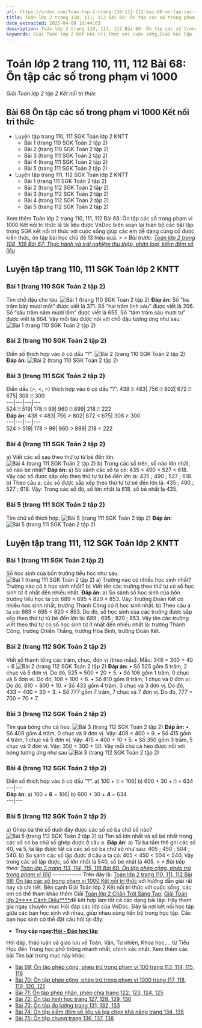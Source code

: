 ```yaml
---
url: https://vndoc.com/toan-lop-2-trang-110-111-112-bai-68-on-tap-cac-so-trong-pham-vi-1000-266836
title: Toán lớp 2 trang 110, 111, 112 Bài 68: Ôn tập các số trong phạm vi 1000 - Giải Toán lớp 2 tập 2 Kết nối tri thức - VnDoc.com
date_extracted: 2025-04-08 19:44:03
description: Toán lớp 2 trang 110, 111, 112 Bài 68: Ôn tập các số trong phạm vi 1000 Kết nối tri thức sẽ giúp học sinh biết được phương pháp giải của từng bài, từ đó có thể làm bài dễ dàng hơn.
keywords: Giải Toán lớp 2 Kết nối tri thức với cuộc sống,Giải bài tập Toán lớp 2 Kết nối tri thức,Toán lớp 2,Giải Toán lớp 2,Toán 2,giải Toán 2,bài tập toán lớp 2,toan lop 2,toán lớp 2 tập 2,toán 2 tập 2,giải bài tập toán lớp 2,bài toán lớp 2,Toán lớp 2 trang 110 tập 2,Toán lớp 2 trang 111 tập 2 kết nối,toán lớp 2 trang 112,Toán lớp 2 trang 110 SGK,Toán lớp 2 bài 68 kết nối,Bài 68 Ôn tập các số trong phạm vi 1000 Kết nối tri thức
---
```


# Toán lớp 2 trang 110, 111, 112 Bài 68: Ôn tập các số trong phạm vi 1000
 _Giải Toán lớp 2 tập 2 Kết nối tri thức_
## Bài 68 Ôn tập các số trong phạm vi 1000 Kết nối tri thức
  * Luyện tập trang 110, 111 SGK Toán lớp 2 KNTT
    * Bài 1 \(trang 110 SGK Toán 2 tập 2\)
    * Bài 2 \(trang 110 SGK Toán 2 tập 2\)
    * Bài 3 \(trang 111 SGK Toán 2 tập 2\)
    * Bài 4 \(trang 111 SGK Toán 2 tập 2\)
    * Bài 5 \(trang 111 SGK Toán 2 tập 2\)
  * Luyện tập trang 111, 112 SGK Toán lớp 2 KNTT
    * Bài 1 \(trang 111 SGK Toán 2 tập 2\)
    * Bài 2 \(trang 112 SGK Toán 2 tập 2\)
    * Bài 3 \(trang 112 SGK Toán 2 tập 2\)
    * Bài 4 \(trang 112 SGK Toán 2 tập 2\)
    * Bài 5 \(trang 112 SGK Toán 2 tập 2\)

Xem thêm
Toán lớp 2 trang 110, 111, 112 Bài 68: Ôn tập các số trong phạm vi 1000 Kết nối tri thức là tài liệu được VnDoc biên soạn lại toàn bộ các bài tập trong SGK kết nối tri thức với cuộc sống giúp các em dễ dàng củng cố được kiến thức, ôn tập bài học chủ đề 13 hiệu quả.
_> > Bài trước: [Toán lớp 2 trang 108, 109 Bài 67: Thực hành và trải nghiệm thu thập, phân loại, kiểm đếm số liệu](<https://vndoc.com/toan-lop-2-trang-108-109-bai-67-ket-noi-266830>)_
## **Luyện tập trang 110, 111 SGK Toán lớp 2 KNTT**
### Bài 1 \(trang 110 SGK Toán 2 tập 2\)
Tìm chỗ đậu cho tàu.
![Bài 1 \(trang 110 SGK Toán 2 tập 2\)](https://i.vdoc.vn/data/image/2022/06/01/toan-lop-2-68-1.png)
**Đáp án:**
Số “ba trăm bảy mươi mốt” được viết là 371.
Số “hai trăm linh sáu” được viết là 206.
Số “sáu trăm năm mươi lăm” được viết là 655.
Số “tám trăm sáu mươi tư” được viết là 864.
Vậy mỗi tàu được nối với chỗ đậu tương ứng như sau:
![Bài 1 \(trang 110 SGK Toán 2 tập 2\)](https://i.vdoc.vn/data/image/2022/06/01/toan-lop-2-68-2.png)
### Bài 2 \(trang 110 SGK Toán 2 tập 2\)
Điền số thích hợp vào ô có dấu “?”.
![Bài 2 \(trang 110 SGK Toán 2 tập 2\)](https://i.vdoc.vn/data/image/2022/06/01/toan-lop-2-68-3.jpg)
**Đáp án:**
![Bài 2 \(trang 110 SGK Toán 2 tập 2\)](https://i.vdoc.vn/data/image/2022/06/01/toan-lop-2-68-4.jpg)
### Bài 3 \(trang 111 SGK Toán 2 tập 2\)
Điền dấu \(>, <, =\) thích hợp vào ô có dấu “?”.
438 ⍰ 483| 756 ⍰ 802| 672 ⍰ 675| 308 ⍰ 300  
---|---|---|---  
524 ⍰ 519| 178 ⍰ 99| 960 ⍰ 899| 218 ⍰ 222  
**Đáp án:**
438 < 483| 756 > 802| 672 < 675| 308 > 300  
---|---|---|---  
524 > 519| 178 > 99| 960 > 899| 218 < 222  
### Bài 4 \(trang 111 SGK Toán 2 tập 2\)
a\) Viết các số sau theo thứ tự từ bé đến lớn.
![Bài 4 \(trang 111 SGK Toán 2 tập 2\)](https://i.vdoc.vn/data/image/2022/06/01/toan-lop-2-68-5.png)
b\) Trong các số trên, số nào lớn nhất, số nào bé nhất?
**Đáp án:**
a\) So sánh các số ta có:
435 < 490 < 527 < 618.
Vậy các số được sắp xếp theo thứ tự từ bé đến lớn là:
435 ; 490 ; 527 ; 618.
b\) Theo câu a, các số được sắp xếp theo thứ tự từ bé đến lớn là:
435 ; 490 ; 527 ; 618.
Vậy: Trong các số đó, số lớn nhất là 618, số bé nhất là 435.
### Bài 5 \(trang 111 SGK Toán 2 tập 2\)
Tìm chữ số thích hợp.
![Bài 5 \(trang 111 SGK Toán 2 tập 2\)](https://i.vdoc.vn/data/image/2022/06/01/toan-lop-2-68-10.jpg)
**Đáp án:**
![Bài 5 \(trang 111 SGK Toán 2 tập 2\)](https://i.vdoc.vn/data/image/2022/06/01/toan-lop-2-68-11.jpg)
## **Luyện tập trang 111, 112 SGK Toán lớp 2 KNTT**
### Bài 1 \(trang 111 SGK Toán 2 tập 2\)
Số học sinh của bốn trường tiểu học như sau:
![Bài 1 \(trang 111 SGK Toán 2 tập 2\)](https://i.vdoc.vn/data/image/2022/06/01/toan-lop-2-68-12.png)
a\) Trường nào có nhiều học sinh nhất? Trường nào có ít học sinh nhất?
b\) Viết tên các trường theo thứ tự có số học sinh từ ít nhất đến nhiều nhất.
**Đáp án:**
a\) So sánh số học sinh của bốn trường tiểu học ta có:
689 < 695 < 820 < 853.
Vậy: Trường Đoàn Kết có nhiều học sinh nhất, trường Thành Công có ít học sinh nhất.
b\) Theo câu a ta có: 689 < 695 < 820 < 853.
Do đó, số học sinh của các trường được sắp xếp theo thứ tự từ bé đến lớn là:
689 ; 695 ; 820 ; 853.
Vậy tên các trường viết theo thứ tự có số học sinh từ ít nhất đến nhiều nhất là: trường Thành Công, trường Chiến Thắng, trường Hòa Bình, trường Đoàn Kết.
### Bài 2 \(trang 112 SGK Toán 2 tập 2\)
Viết số thành tổng các trăm, chục, đơn vị \(theo mẫu\).
Mẫu: 346 = 300 + 40 + 6
![Bài 2 \(trang 112 SGK Toán 2 tập 2\)](https://i.vdoc.vn/data/image/2022/06/01/toan-lop-2-68-13.jpg)
**Đáp án:**
• Số 525 gồm 5 trăm, 2 chục và 5 đơn vị.
Do đó, 525 = 500 + 20 + 5.
• Số 106 gồm 1 trăm, 0 chục và 6 đơn vị.
Do đó, 106 = 100 + 6.
• Số 810 gồm 8 trăm, 1 chục và 0 đơn vị.
Do đó, 810 = 800 + 10.
• Số 433 gồm 4 trăm, 3 chục và 3 đơn vị.
Do đó, 433 = 400 + 30 + 3.
• Số 777 gồm 7 trăm, 7 chục và 7 đơn vị.
Do đó, 777 = 700 + 70 + 7.
### Bài 3 \(trang 112 SGK Toán 2 tập 2\)
Tìm quả bóng cho cá heo.
![Bài 3 \(trang 112 SGK Toán 2 tập 2\)](https://i.vdoc.vn/data/image/2022/06/01/toan-lop-2-68-14.png)
**Đáp án:**
• Số 409 gồm 4 trăm, 0 chục và 9 đơn vị.
Vậy: 409 = 400 + 9.
• Số 415 gồm 4 trăm, 1 chục và 5 đơn vị.
Vậy: 415 = 400 + 10 + 5.
• Số 350 gồm 3 trăm, 5 chục và 0 đơn vị.
Vậy: 350 = 300 + 50.
Vậy mỗi chú cá heo được nối với bóng tương ứng như sau
![Bài 3 \(trang 112 SGK Toán 2 tập 2\)](https://i.vdoc.vn/data/image/2022/06/01/toan-lop-2-68-15.png)
### Bài 4 \(trang 112 SGK Toán 2 tập 2\)
Điền số thích hợp vào ô có dấu “?”.
a\) 100 + ⍰ = 106| b\) 600 + 30 + ⍰ = 634  
---|---  
**Đáp án:**
a\) 100 + **6** = 106| b\) 600 + 30 + **4** = 634  
---|---  
### Bài 5 \(trang 112 SGK Toán 2 tập 2\)
a\) Ghép ba thẻ số dưới đây được các số có ba chữ số nào?
![Bài 5 \(trang 112 SGK Toán 2 tập 2\)](https://i.vdoc.vn/data/image/2022/06/01/toan-lop-2-68-20.jpg)
b\) Tìm số lớn nhất và số bé nhất trong các số có ba chữ số ghép được ở câu a.
**Đáp án:**
a\) Từ ba tấm thẻ ghi các số 40, và 5, ta lập được tất cả các số có ba chữ số như sau:
405 ; 450 ; 504 ; 540.
b\) So sánh các số lập được ở câu a ta có:
405 < 450 < 504 < 540.
Vậy trong các số lập được, số lớn nhất là 540, số bé nhất là 405.
_> > Bài tiếp theo: [Toán lớp 2 trang 113, 114, 115, 116 Bài 69: Ôn tập phép cộng, phép trừ trong phạm vi 100](<https://vndoc.com/toan-lop-2-trang-113-114-115-116-bai-69-ket-noi-266837>)_
\------------
Trên đây là: [Toán lớp 2 trang 110, 111, 112 Bài 68: Ôn tập các số trong phạm vi 1000 Kết nối tri thức](<https://vndoc.com/toan-lop-2-trang-110-111-112-bai-68-on-tap-cac-so-trong-pham-vi-1000-266836>) với hướng dẫn giải rất hay và chi tiết. Bên cạnh Giải Toán lớp 2 Kết nối tri thức với cuộc sống, các em có thể tham khảo thêm Giải [Toán lớp 2 Chân Trời Sáng Tạo](<https://vndoc.com/toan-lop-2-sach-chan-troi-sang-tao> "Toán lớp 2 sách Chân Trời Sáng Tạo"); [Giải Toán lớp 2**** Cánh Diều****](<https://vndoc.com/toan-lop-2-sach-canh-dieu>)để kết hợp làm tất cả các dạng bài tập.
Hãy tham gia ngay chuyên mục Hỏi đáp các lớp của VnDoc. Đây là nơi kết nối học tập giữa các bạn học sinh với nhau, giúp nhau cùng tiến bộ trong học tập. Các bạn học sinh có thể đặt câu hỏi tại đây:
  * **Truy cập ngay:[Hỏi - Đáp học tập](<https://vndoc.com/hoi-dap>)**

Hỏi đáp, thảo luận và giao lưu về Toán, Văn, Tự nhiên, Khoa học,... từ Tiểu Học đến Trung học phổ thông nhanh nhất, chính xác nhất.
Xem thêm các bài Tìm bài trong mục này khác:
  * [Bài 69: Ôn tập phép cộng, phép trừ trong phạm vi 100 trang 113, 114, 115, 116](</toan-lop-2-trang-113-114-115-116-bai-69-ket-noi-266837>)
  * [Bài 70: Ôn tập phép cộng, phép trừ trong phạm vi 1000 trang 117, 118, 119, 120, 121](</toan-lop-2-trang-117-118-119-120-121-bai-70-ket-noi-266848>)
  * [Bài 71: Ôn tập phép nhân, phép chia trang 122, 123, 124, 125](</toan-lop-2-trang-122-123-124-125-bai-71-on-tap-phep-nhan-phep-chia-266919>)
  * [Bài 72: Ôn tập hình học trang 127, 128, 129, 130](</toan-lop-2-trang-127-128-129-130-bai-72-on-tap-hinh-hoc-266964>)
  * [Bài 73: Ôn tập đo lường trang 131, 132, 133](</toan-lop-2-trang-131-132-133-bai-73-on-tap-do-luong-266975>)
  * [Bài 74: Ôn tập kiểm đếm số liệu và lựa chọn khả năng trang 134, 135](</toan-lop-2-trang-134-135-bai-74-on-tap-kiem-dem-so-lieu-va-lua-chon-kha-nang-266995>)
  * [Bài 75: Ôn tập chung trang 136, 137, 138](</toan-lop-2-trang-136-137-138-bai-75-on-tap-chung-266996>)

